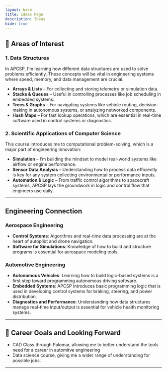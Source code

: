 ```yaml
---
layout: base
title: Ideas Page
description: Ideas
hide: true
---
```



## 🧠 Areas of Interest

### 1. **Data Structures**
In APCSP, I'm learning how different data structures are used to solve problems efficiently. These concepts will be vital in engineering systems where speed, memory, and data management are crucial.

- **Arrays & Lists** – For collecting and storing telemetry or simulation data.
- **Stacks & Queues** – Useful in controlling processes like job scheduling in embedded systems.
- **Trees & Graphs** – For navigating systems like vehicle routing, decision-making in autonomous systems, or analyzing networked components.
- **Hash Maps** – For fast lookup operations, which are essential in real-time software used in control systems or diagnostics.

### 2. **Scientific Applications of Computer Science**
This course introduces me to computational problem-solving, which is a major part of engineering innovation:
- **Simulation** – I’m building the mindset to model real-world systems like airflow or engine performance.
- **Sensor Data Analysis** – Understanding how to process data efficiently is key for any system collecting environmental or performance inputs.
- **Automation & Logic** – From traffic control algorithms to spacecraft systems, APCSP lays the groundwork in logic and control flow that engineers use daily.

---

## Engineering Connection

### Aerospace Engineering
- **Control Systems**: Algorithms and real-time data processing are at the heart of autopilot and drone navigation.
- **Software for Simulations**: Knowledge of how to build and structure programs is essential for aerospace modeling tools.

### Automotive Engineering
- **Autonomous Vehicles**: Learning how to build logic-based systems is a first step toward programming autonomous driving software.
- **Embedded Systems**: APCSP introduces basic programming logic that is used in developing control systems for braking, steering, and power distribution.
- **Diagnostics and Performance**: Understanding how data structures manage real-time input/output is essential for vehicle health monitoring systems.

---

## 🎯 Career Goals and Looking Forward

- CAD Class through Palomar, allowing me to better understand the tools need for a career in automitve engineering
- Data science course, giving me a wider range of understanding for possible jobs.

---